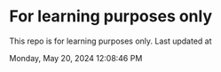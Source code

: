 # For learning purposes only
This repo is for learning purposes only.
Last updated at

Monday, May 20, 2024 12:08:46 PM

